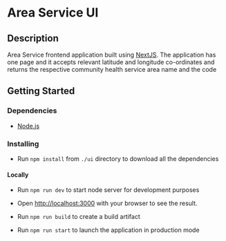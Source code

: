 # Area Service UI 

## Description

Area Service frontend application built using [NextJS](https://nextjs.org/). The application has one page and it accepts relevant latitude and longitude co-ordinates and returns the respective community health service area name and the code

## Getting Started

### Dependencies

- [Node.js](https://nodejs.org/en/) 

### Installing

- Run `npm install` from `./ui` directory to download all the dependencies

#### Locally

- Run `npm run dev` to start node server for development purposes

- Open [http://localhost:3000](http://localhost:3000) with your browser to see the result.

- Run `npm run build` to create a build artifact

- Run `npm run start` to launch the application in production mode
